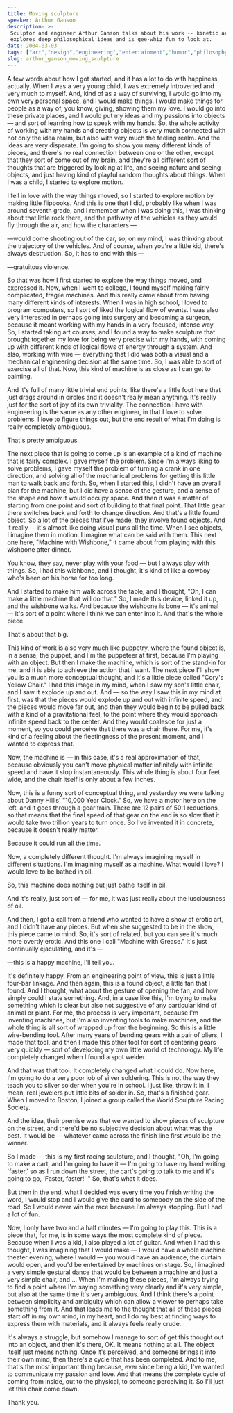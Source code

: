 ```yaml
---
title: Moving sculpture
speaker: Arthur Ganson
description: >-
 Sculptor and engineer Arthur Ganson talks about his work -- kinetic art that
 explores deep philosophical ideas and is gee-whiz fun to look at.
date: 2004-03-03
tags: ["art","design","engineering","entertainment","humor","philosophy"]
slug: arthur_ganson_moving_sculpture
---
```


A few words about how I got started, and it has a lot to do with happiness, actually. When
I was a very young child, I was extremely introverted and very much to myself. And, kind
of as a way of surviving, I would go into my own very personal space, and I would make
things. I would make things for people as a way of, you know, giving, showing them my
love. I would go into these private places, and I would put my ideas and my passions into
objects — and sort of learning how to speak with my hands. So, the whole activity of
working with my hands and creating objects is very much connected with not only the idea
realm, but also with very much the feeling realm. And the ideas are very disparate. I'm
going to show you many different kinds of pieces, and there's no real connection between
one or the other, except that they sort of come out of my brain, and they're all different
sort of thoughts that are triggered by looking at life, and seeing nature and seeing
objects, and just having kind of playful random thoughts about things. When I was a child,
I started to explore motion.

I fell in love with the way things moved, so I started to explore motion by making little
flipbooks. And this is one that I did, probably like when I was around seventh grade, and
I remember when I was doing this, I was thinking about that little rock there, and the
pathway of the vehicles as they would fly through the air, and how the characters
—

—would come shooting out of the car, so, on my mind, I was thinking about the trajectory
of the vehicles. And of course, when you're a little kid, there's always destruction. So,
it has to end with this —

—gratuitous violence.

So that was how I first started to explore the way things moved, and expressed it. Now,
when I went to college, I found myself making fairly complicated, fragile machines. And
this really came about from having many different kinds of interests. When I was in high
school, I loved to program computers, so I sort of liked the logical flow of events. I was
also very interested in perhaps going into surgery and becoming a surgeon, because it
meant working with my hands in a very focused, intense way. So, I started taking art
courses, and I found a way to make sculpture that brought together my love for being very
precise with my hands, with coming up with different kinds of logical flows of energy
through a system. And also, working with wire — everything that I did was both a visual
and a mechanical engineering decision at the same time. So, I was able to sort of exercise
all of that. Now, this kind of machine is as close as I can get to painting.

And it's full of many little trivial end points, like there's a little foot here that just
drags around in circles and it doesn't really mean anything. It's really just for the sort
of joy of its own triviality. The connection I have with engineering is the same as any
other engineer, in that I love to solve problems. I love to figure things out, but the end
result of what I'm doing is really completely ambiguous.

That's pretty ambiguous.

The next piece that is going to come up is an example of a kind of machine that is fairly
complex. I gave myself the problem. Since I'm always liking to solve problems, I gave
myself the problem of turning a crank in one direction, and solving all of the mechanical
problems for getting this little man to walk back and forth. So, when I started this, I
didn't have an overall plan for the machine, but I did have a sense of the gesture, and a
sense of the shape and how it would occupy space. And then it was a matter of starting
from one point and sort of building to that final point. That little gear there switches
back and forth to change direction. And that's a little found object. So a lot of the
pieces that I've made, they involve found objects. And it really — it's almost like doing
visual puns all the time. When I see objects, I imagine them in motion. I imagine what can
be said with them. This next one here, "Machine with Wishbone," it came about from playing
with this wishbone after dinner.

You know, they say, never play with your food — but I always play with things. So, I had
this wishbone, and I thought, it's kind of like a cowboy who's been on his horse for too
long.

And I started to make him walk across the table, and I thought, "Oh, I can make a little
machine that will do that." So, I made this device, linked it up, and the wishbone walks.
And because the wishbone is bone — it's animal — it's sort of a point where I think we can
enter into it. And that's the whole piece.

That's about that big.

This kind of work is also very much like puppetry, where the found object is, in a sense,
the puppet, and I'm the puppeteer at first, because I'm playing with an object. But then I
make the machine, which is sort of the stand-in for me, and it is able to achieve the
action that I want. The next piece I'll show you is a much more conceptual thought, and
it's a little piece called "Cory's Yellow Chair." I had this image in my mind, when I saw
my son's little chair, and I saw it explode up and out. And — so the way I saw this in my
mind at first, was that the pieces would explode up and out with infinite speed, and the
pieces would move far out, and then they would begin to be pulled back with a kind of a
gravitational feel, to the point where they would approach infinite speed back to the
center. And they would coalesce for just a moment, so you could perceive that there was a
chair there. For me, it's kind of a feeling about the fleetingness of the present moment,
and I wanted to express that.

Now, the machine is — in this case, it's a real approximation of that, because obviously
you can't move physical matter infinitely with infinite speed and have it stop
instantaneously. This whole thing is about four feet wide, and the chair itself is only
about a few inches.

Now, this is a funny sort of conceptual thing, and yesterday we were talking about Danny
Hillis' "10,000 Year Clock." So, we have a motor here on the left, and it goes through a
gear train. There are 12 pairs of 50:1 reductions, so that means that the final speed of
that gear on the end is so slow that it would take two trillion years to turn once. So
I've invented it in concrete, because it doesn't really matter.

Because it could run all the time.

Now, a completely different thought. I'm always imagining myself in different situations.
I'm imagining myself as a machine. What would I love? I would love to be bathed in
oil.

So, this machine does nothing but just bathe itself in oil.

And it's really, just sort of — for me, it was just really about the lusciousness of
oil.

And then, I got a call from a friend who wanted to have a show of erotic art, and I didn't
have any pieces. But when she suggested to be in the show, this piece came to mind. So,
it's sort of related, but you can see it's much more overtly erotic. And this one I call
"Machine with Grease." It's just continually ejaculating, and it's —

—this is a happy machine, I'll tell you.

It's definitely happy. From an engineering point of view, this is just a little four-bar
linkage. And then again, this is a found object, a little fan that I found. And I thought,
what about the gesture of opening the fan, and how simply could I state something. And, in
a case like this, I'm trying to make something which is clear but also not suggestive of
any particular kind of animal or plant. For me, the process is very important, because I'm
inventing machines, but I'm also inventing tools to make machines, and the whole thing is
all sort of wrapped up from the beginning. So this is a little wire-bending tool. After
many years of bending gears with a pair of pliers, I made that tool, and then I made this
other tool for sort of centering gears very quickly — sort of developing my own little
world of technology. My life completely changed when I found a spot welder.

And that was that tool. It completely changed what I could do. Now here, I'm going to do a
very poor job of silver soldering. This is not the way they teach you to silver solder
when you're in school. I just like, throw it in. I mean, real jewelers put little bits of
solder in. So, that's a finished gear. When I moved to Boston, I joined a group called the
World Sculpture Racing Society.

And the idea, their premise was that we wanted to show pieces of sculpture on the street,
and there'd be no subjective decision about what was the best. It would be — whatever came
across the finish line first would be the winner.

So I made — this is my first racing sculpture, and I thought, "Oh, I'm going to make a
cart, and I'm going to have it — I'm going to have my hand writing 'faster,' so as I run
down the street, the cart's going to talk to me and it's going to go, 'Faster, faster!' "
So, that's what it does.

But then in the end, what I decided was every time you finish writing the word, I would
stop and I would give the card to somebody on the side of the road. So I would never win
the race because I'm always stopping. But I had a lot of fun.

Now, I only have two and a half minutes — I'm going to play this. This is a piece that,
for me, is in some ways the most complete kind of piece. Because when I was a kid, I also
played a lot of guitar. And when I had this thought, I was imagining that I would make — I
would have a whole machine theater evening, where I would — you would have an audience,
the curtain would open, and you'd be entertained by machines on stage. So, I imagined a
very simple gestural dance that would be between a machine and just a very simple chair,
and ... When I'm making these pieces, I'm always trying to find a point where I'm saying
something very clearly and it's very simple, but also at the same time it's very
ambiguous. And I think there's a point between simplicity and ambiguity which can allow a
viewer to perhaps take something from it. And that leads me to the thought that all of
these pieces start off in my own mind, in my heart, and I do my best at finding ways to
express them with materials, and it always feels really crude.

It's always a struggle, but somehow I manage to sort of get this thought out into an
object, and then it's there, OK. It means nothing at all. The object itself just means
nothing. Once it's perceived, and someone brings it into their own mind, then there's a
cycle that has been completed. And to me, that's the most important thing because, ever
since being a kid, I've wanted to communicate my passion and love. And that means the
complete cycle of coming from inside, out to the physical, to someone perceiving it. So
I'll just let this chair come down.

Thank you.

<!--
ad_duration=3.33
comment_count=79
event="TED2002"
external_start_time=0
intro_duration=11.82
is_subtitle_required="False"
is_talk_featured="True"
language="en"
language_swap="False"
native_language="en"
number_of_related_talks=6
number_of_speakers=1
number_of_subtitled_videos=24
number_of_tags=6
number_of_talk_download_languages=24
number_of_talk_more_resources=0
number_of_talk_recommendations=0
number_of_talks_take_actions=0
post_ad_duration=0.83
published_timestamp="2008-05-27 08:07:00"
recording_date="2004-03-03"
speaker_description="Sculptor"
speaker_is_published=1
speaker_name="Arthur Ganson"
talk_name="Moving sculpture"
talks_tags=["art","design","engineering","entertainment","humor","philosophy"]
url_photo_speaker="https://pe.tedcdn.com/images/ted/43461_254x191.jpg"
url_photo_talk="https://pe.tedcdn.com/images/ted/401_480x360.jpg"
url_webpage="https://www.ted.com/talks/arthur_ganson_moving_sculpture"
video_type_name="TED Stage Talk"
-->